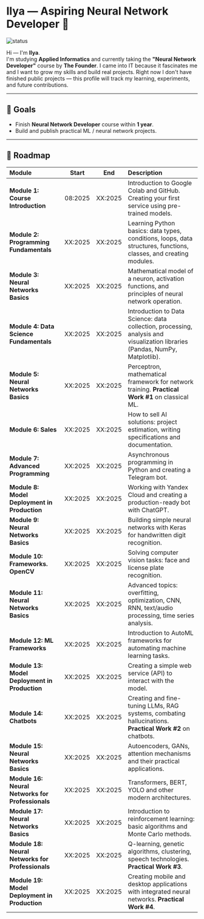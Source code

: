 # Ilya — Aspiring Neural Network Developer 👋

![status](https://img.shields.io/badge/status-learning-yellow)

Hi — I'm **Ilya**.  
I'm studying **Applied Informatics** and currently taking the **"Neural Network Developer"** course by **The Founder**. I came into IT because it fascinates me and I want to grow my skills and build real projects. Right now I don't have finished public projects — this profile will track my learning, experiments, and future contributions.

---

## 🎯 Goals
- Finish **Neural Network Developer** course within **1 year**.
- Build and publish practical ML / neural network projects.

---

## 🚧 Roadmap

| Module | Start | End | Description |
| :--- | :---: | :---: | :--- |
| **Module 1: Course Introduction** | 08:2025 | XX:2025 | Introduction to Google Colab and GitHub. Creating your first service using pre-trained models. |
| **Module 2: Programming Fundamentals** | XX:2025 | XX:2025 | Learning Python basics: data types, conditions, loops, data structures, functions, classes, and creating modules. |
| **Module 3: Neural Networks Basics** | XX:2025 | XX:2025 | Mathematical model of a neuron, activation functions, and principles of neural network operation. |
| **Module 4: Data Science Fundamentals** | XX:2025 | XX:2025 | Introduction to Data Science: data collection, processing, analysis and visualization libraries (Pandas, NumPy, Matplotlib). |
| **Module 5: Neural Networks Basics** | XX:2025 | XX:2025 | Perceptron, mathematical framework for network training. **Practical Work #1** on classical ML. |
| **Module 6: Sales** | XX:2025 | XX:2025 | How to sell AI solutions: project estimation, writing specifications and documentation. |
| **Module 7: Advanced Programming** | XX:2025 | XX:2025 | Asynchronous programming in Python and creating a Telegram bot. |
| **Module 8: Model Deployment in Production** | XX:2025 | XX:2025 | Working with Yandex Cloud and creating a production-ready bot with ChatGPT. |
| **Module 9: Neural Networks Basics** | XX:2025 | XX:2025 | Building simple neural networks with Keras for handwritten digit recognition. |
| **Module 10: Frameworks. OpenCV** | XX:2025 | XX:2025 | Solving computer vision tasks: face and license plate recognition. |
| **Module 11: Neural Networks Basics** | XX:2025 | XX:2025 | Advanced topics: overfitting, optimization, CNN, RNN, text/audio processing, time series analysis. |
| **Module 12: ML Frameworks** | XX:2025 | XX:2025 | Introduction to AutoML frameworks for automating machine learning tasks. |
| **Module 13: Model Deployment in Production** | XX:2025 | XX:2025 | Creating a simple web service (API) to interact with the model. |
| **Module 14: Chatbots** | XX:2025 | XX:2025 | Creating and fine-tuning LLMs, RAG systems, combating hallucinations. **Practical Work #2** on chatbots. |
| **Module 15: Neural Networks Basics** | XX:2025 | XX:2025 | Autoencoders, GANs, attention mechanisms and their practical applications. |
| **Module 16: Neural Networks for Professionals** | XX:2025 | XX:2025 | Transformers, BERT, YOLO and other modern architectures. |
| **Module 17: Neural Networks Basics** | XX:2025 | XX:2025 | Introduction to reinforcement learning: basic algorithms and Monte Carlo methods. |
| **Module 18: Neural Networks for Professionals** | XX:2025 | XX:2025 | Q-learning, genetic algorithms, clustering, speech technologies. **Practical Work #3**. |
| **Module 19: Model Deployment in Production** | XX:2025 | XX:2025 | Creating mobile and desktop applications with integrated neural networks. **Practical Work #4**. |
